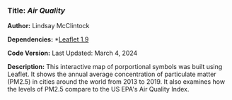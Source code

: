 ### **Title:** *Air Quality*

**Author:** Lindsay McClintock

**Dependencies:**
*[Leaflet 1.9](https://leafletjs.com/2022/09/21/leaflet-1.9.0.html)

**Code Version:**
Last Updated: March 4, 2024

**Description:**
This interactive map of porportional symbols was built using Leaflet. It shows the annual average concentration of particulate matter (PM2.5) in cities around the world from 2013 to 2019. It also examines how the levels of PM2.5 compare to the US EPA's Air Quality Index.
